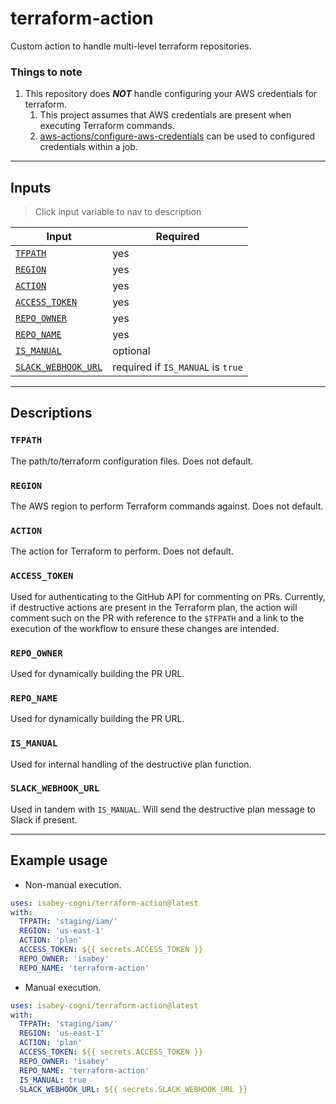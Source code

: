 # terraform-action

Custom action to handle multi-level terraform repositories.

### Things to note
1. This repository does **_NOT_** handle configuring your AWS credentials for terraform.
    1. This project assumes that AWS credentials are present when executing Terraform commands.
    2. [aws-actions/configure-aws-credentials](https://github.com/aws-actions/configure-aws-credentials) can be used to configured credentials within a job.

---

## Inputs
> Click input variable to nav to description

| Input | Required |
| ----- | -------- |
| [`TFPATH`](#TFPATH) | yes |
| [`REGION`](#REGION) | yes |
| [`ACTION`](#ACTION) | yes |
| [`ACCESS_TOKEN`](#ACCESS_TOKEN) | yes |
| [`REPO_OWNER`](#REPO_OWNER) | yes |
| [`REPO_NAME`](#REPO_NAME) | yes |
| [`IS_MANUAL`](#IS_MANUAL) | optional |
| [`SLACK_WEBHOOK_URL`](#SLACK_WEBHOOK_URL) | required if `IS_MANUAL` is `true` |

---

## Descriptions
### `TFPATH`
The path/to/terraform configuration files. Does not default.

### `REGION`
The AWS region to perform Terraform commands against. Does not default.

### `ACTION`
The action for Terraform to perform. Does not default.

### `ACCESS_TOKEN`
Used for authenticating to the GitHub API for commenting on PRs. Currently, if destructive actions are present in the Terraform plan, the action will comment such on the PR with reference to the `$TFPATH` and a link to the execution of the workflow to ensure these changes are intended.

### `REPO_OWNER`
Used for dynamically building the PR URL.

### `REPO_NAME`
Used for dynamically building the PR URL.

### `IS_MANUAL`
Used for internal handling of the destructive plan function.

### `SLACK_WEBHOOK_URL`
Used in tandem with `IS_MANUAL`. Will send the destructive plan message to Slack if present.

---

## Example usage

- Non-manual execution.
```yaml
uses: isabey-cogni/terraform-action@latest
with:
  TFPATH: 'staging/iam/'
  REGION: 'us-east-1'
  ACTION: 'plan'
  ACCESS_TOKEN: ${{ secrets.ACCESS_TOKEN }}
  REPO_OWNER: 'isabey'
  REPO_NAME: 'terraform-action'
```

- Manual execution.
```yaml
uses: isabey-cogni/terraform-action@latest
with:
  TFPATH: 'staging/iam/'
  REGION: 'us-east-1'
  ACTION: 'plan'
  ACCESS_TOKEN: ${{ secrets.ACCESS_TOKEN }}
  REPO_OWNER: 'isabey'
  REPO_NAME: 'terraform-action'
  IS_MANUAL: true
  SLACK_WEBHOOK_URL: ${{ secrets.SLACK_WEBHOOK_URL }}
```

